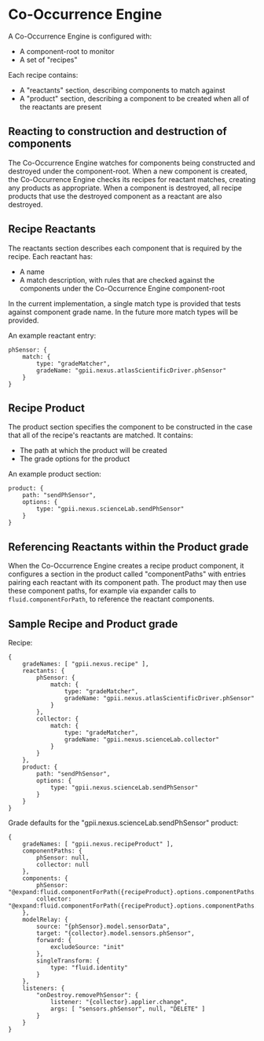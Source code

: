 Co-Occurrence Engine
====================

A Co-Occurrence Engine is configured with:

- A component-root to monitor
- A set of "recipes"

Each recipe contains:

- A "reactants" section, describing components to match against
- A "product" section, describing a component to be created when all of the
  reactants are present

Reacting to construction and destruction of components
------------------------------------------------------

The Co-Occurrence Engine watches for components being constructed and destroyed
under the component-root. When a new component is created, the Co-Occurrence
Engine checks its recipes for reactant matches, creating any products as
appropriate. When a component is destroyed, all recipe products that use the
destroyed component as a reactant are also destroyed.

Recipe Reactants
----------------

The reactants section describes each component that is required by the recipe.
Each reactant has:

- A name
- A match description, with rules that are checked against the components under
  the Co-Occurrence Engine component-root

In the current implementation, a single match type is provided that tests
against component grade name. In the future more match types will be provided.

An example reactant entry:

    phSensor: {
        match: {
            type: "gradeMatcher",
            gradeName: "gpii.nexus.atlasScientificDriver.phSensor"
        }
    }

Recipe Product
--------------

The product section specifies the component to be constructed in the case that
all of the recipe's reactants are matched. It contains:

- The path at which the product will be created
- The grade options for the product

An example product section:

    product: {
        path: "sendPhSensor",
        options: {
            type: "gpii.nexus.scienceLab.sendPhSensor"
        }
    }

Referencing Reactants within the Product grade
----------------------------------------------

When the Co-Occurrence Engine creates a recipe product component, it configures
a section in the product called "componentPaths" with entries pairing each
reactant with its component path. The product may then use these component
paths, for example via expander calls to `fluid.componentForPath`, to reference
the reactant components.

Sample Recipe and Product grade
-------------------------------

Recipe:

    {
        gradeNames: [ "gpii.nexus.recipe" ],
        reactants: {
            phSensor: {
                match: {
                    type: "gradeMatcher",
                    gradeName: "gpii.nexus.atlasScientificDriver.phSensor"
                }
            },
            collector: {
                match: {
                    type: "gradeMatcher",
                    gradeName: "gpii.nexus.scienceLab.collector"
                }
            }
        },
        product: {
            path: "sendPhSensor",
            options: {
                type: "gpii.nexus.scienceLab.sendPhSensor"
            }
        }
    }

Grade defaults for the "gpii.nexus.scienceLab.sendPhSensor" product:

    {
        gradeNames: [ "gpii.nexus.recipeProduct" ],
        componentPaths: {
            phSensor: null,
            collector: null
        },
        components: {
            phSensor: "@expand:fluid.componentForPath({recipeProduct}.options.componentPaths.phSensor)",
            collector: "@expand:fluid.componentForPath({recipeProduct}.options.componentPaths.collector)"
        },
        modelRelay: {
            source: "{phSensor}.model.sensorData",
            target: "{collector}.model.sensors.phSensor",
            forward: {
                excludeSource: "init"
            },
            singleTransform: {
                type: "fluid.identity"
            }
        },
        listeners: {
            "onDestroy.removePhSensor": {
                listener: "{collector}.applier.change",
                args: [ "sensors.phSensor", null, "DELETE" ]
            }
        }
    }
